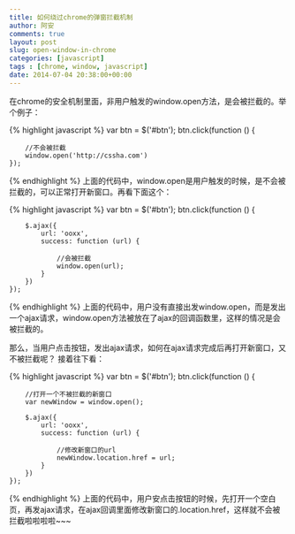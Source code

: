 ```yaml
---
title: 如何绕过chrome的弹窗拦截机制
author: 阿安
comments: true
layout: post
slug: open-window-in-chrome
categories: [javascript]
tags : [chrome, window, javascript]
date: 2014-07-04 20:38:00+00:00
---
```


在chrome的安全机制里面，非用户触发的window.open方法，是会被拦截的。举个例子：

{% highlight javascript %}
    var btn = $('#btn');
    btn.click(function () {

        //不会被拦截
        window.open('http://cssha.com')
    });
{% endhighlight %}
上面的代码中，window.open是用户触发的时候，是不会被拦截的，可以正常打开新窗口。再看下面这个：

{% highlight javascript %}
    var btn = $('#btn');
    btn.click(function () {

        $.ajax({
            url: 'ooxx',
            success: function (url) {

                //会被拦截
                window.open(url);
            }
        })
    });
{% endhighlight %}
上面的代码中，用户没有直接出发window.open，而是发出一个ajax请求，window.open方法被放在了ajax的回调函数里，这样的情况是会被拦截的。


那么，当用户点击按钮，发出ajax请求，如何在ajax请求完成后再打开新窗口，又不被拦截呢？ 接着往下看：

{% highlight javascript %}
    var btn = $('#btn');
    btn.click(function () {

        //打开一个不被拦截的新窗口
        var newWindow = window.open();

        $.ajax({
            url: 'ooxx',
            success: function (url) {

                //修改新窗口的url
                newWindow.location.href = url;
            }
        })
    });
{% endhighlight %}
上面的代码中，用户安点击按钮的时候，先打开一个空白页，再发ajax请求，在ajax回调里面修改新窗口的.location.href，这样就不会被拦截啦啦啦啦~~~